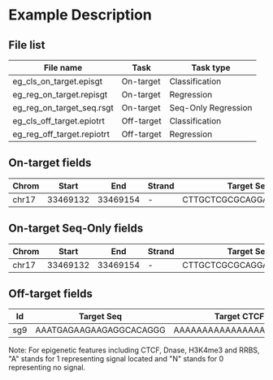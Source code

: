 # Example Description

## File list
File name | Task | Task type
--------|--------|---------
eg_cls_on_target.episgt | On-target | Classification
eg_reg_on_target.repisgt | On-target | Regression
eg_reg_on_target_seq.rsgt | On-target | Seq-Only Regression
eg_cls_off_target.epiotrt | Off-target | Classification
eg_reg_off_target.repiotrt | Off-target | Regression


## On-target fields

Chrom|Start|End|Strand|Target Seq|CTCF|Dnase|H3K4me3|RRBS|Label
---|---|---|---|---|---|---|---|---|---
chr17|33469132|33469154|-|CTTGCTCGCGCAGGACGAGGCGG|AAAAAAAAAAAAAAAAAAAAAAA|AAAAAAAAAAAAAAAAAAAAAAA|AAAAAAAAAAAAAAAAAAAAAAA|NNNNNNNNNNNNNNNNNNNNNNN|1

## On-target Seq-Only fields

Chrom|Start|End|Strand|Target Seq|Label
---|---|---|---|---|---
chr17|33469132|33469154|-|CTTGCTCGCGCAGGACGAGGCGG|1


## Off-target fields

Id|Target Seq|Target CTCF|Target Dnase|Target H3K4me3|Target RRBS|Off-target Seq|Off-target CTCF|Off-target Dnase|Off-target H3K4me3|Off-target RRBS| Label
---|---|---|---|---|---|---|---|---|---|---|---
sg9|AAATGAGAAGAAGAGGCACAGGG|AAAAAAAAAAAAAAAAAAAAAAA|AAAAAAAAAAAAAAAAAAAAAAA|AAAAAAAAAAAAAAAAAAAAAAA|NNNNNNNNNNNNNNNNNNNNNNN|GCATGAGAAGAAGAGACATAGCC|AAAAAAAAAAAAAAAAAAAAAAA|AAAAAAAAAAAAAAAAAAAAAAA|AAAAAAAAAAAAAAAAAAAAAAA|NNNNNNNNNNNNNNNNNNNNNNN|0

Note:
For epigenetic features including CTCF, Dnase, H3K4me3 and RRBS, "A" stands for 1 representing signal located and "N" stands for 0 representing no signal.
